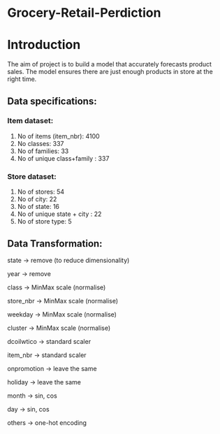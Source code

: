 # Grocery-Retail-Perdiction

# Introduction
The aim of project is to build a model that accurately forecasts product sales. The model ensures there are just enough products in store at the right time.

## Data specifications:
### Item dataset:
1.  No of items (item_nbr): 4100
2.  No classes: 337
3.  No of families: 33
4.  No of unique class+family : 337


### Store dataset:
1. No of stores: 54
2. No of city: 22
3. No of state: 16
4. No of unique state + city : 22
5. No of store type: 5


## Data Transformation:

state → remove (to reduce dimensionality)

year → remove 

class → MinMax scale (normalise) 

store_nbr → MinMax scale (normalise)

weekday → MinMax scale (normalise)

cluster → MinMax scale (normalise)

dcoilwtico → standard scaler

item_nbr → standard scaler

onpromotion → leave the same

holiday → leave the same

month → sin, cos

day → sin, cos

others → one-hot encoding
